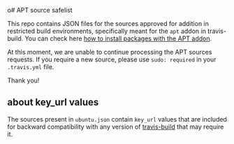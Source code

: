 




o# APT source safelist

This repo contains JSON files for the sources approved for addition in
restricted build environments, specifically meant for the `apt` addon in
travis-build. You can check here [how to install packages with the APT
addon](https://docs.travis-ci.com/user/installing-dependencies#Installing-Packages-with-the-APT-Addon).

At this moment, we are unable to continue processing the APT sources requests.
If you require a new source, please use `sudo: required` in your `.travis.yml`
file.

Thank you!

## about key_url values

The sources present in `ubuntu.json` contain `key_url` values that are included
for backward compatibility with any version of
[travis-build](https://github.com/travis-ci/travis-build) that may require it.
